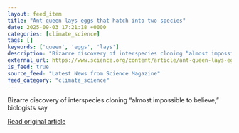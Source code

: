 ```yaml
---
layout: feed_item
title: "Ant queen lays eggs that hatch into two species"
date: 2025-09-03 17:21:18 +0000
categories: [climate_science]
tags: []
keywords: ['queen', 'eggs', 'lays']
description: "Bizarre discovery of interspecies cloning “almost impossible to believe,” biologists say"
external_url: https://www.science.org/content/article/ant-queen-lays-eggs-hatch-two-species
is_feed: true
source_feed: "Latest News from Science Magazine"
feed_category: "climate_science"
---
```


Bizarre discovery of interspecies cloning “almost impossible to believe,” biologists say

[Read original article](https://www.science.org/content/article/ant-queen-lays-eggs-hatch-two-species)
